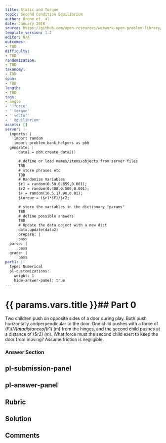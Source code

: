 ```yaml
---
title: Static and Torque
topic: Second Condition Equilibrium
author: Urone et. al
date: January 2018
source: https://github.com/open-resources/webwork-open-problem-library/tree/master/Contrib/BrockPhysics/College_Physics_Urone/9.Static_and_Torque/9-02.Second_Condition_Equilibrium/NU_U17_09_02_003.pg
template_version: 1.2
editor: N/A
outcomes:
- TBD
difficulty:
- TBD
randomization:
- TBD
taxonomy:
- TBD
span:
- TBD
length:
- TBD
tags:
- angle
- ' force'
- ' torque'
- ' vector'
- ' equilibrium'
assets: []
server: |-
  imports: |
    import random
    import problem_bank_helpers as pbh
  generate: |
      data2 = pbh.create_data2()

      # define or load names/items/objects from server files
      TBD
      # store phrases etc
      TBD
      # Randomize Variables
      $r1 = random(0.58,0.659,0.001);
      $r2 = random(0.408,0.500,0.001);
      $F = random(16.5,17.90,0.01);
      $torque = ($r1*$F)/$r2;

      # store the variables in the dictionary "params"
      TBD
      # define possible answers
      TBD
      # Update the data object with a new dict
      data.update(data2)
      prepare: |
      pass
  parse: |
      pass
  grade: |
      pass
part1: |-
  type: Numerical
  pl-customizations:
    weight: 1
    hide-answer-panel: true
---
```


# {{ params.vars.title }}## Part 0 
Two children push on opposite sides of a door during play. Both push horizontally andperpendicular to the door. One child pushes with a force of ($F) (N) at a distance of($r1) (m) from the hinges, and the second child pushes at a distance of ($r2) (m). What force must the second child exert to keep the door from moving? Assume friction is negligible. 


### Answer Section 


## pl-submission-panel 


## pl-answer-panel 


## Rubric 


## Solution 


## Comments 


